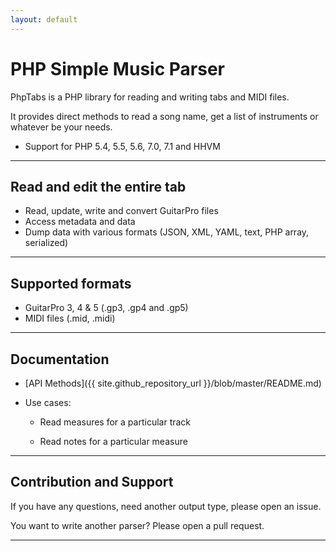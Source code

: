 ```yaml
---
layout: default
---
```


# PHP Simple Music Parser

PhpTabs is a PHP library for reading and writing tabs and MIDI files.

It provides direct methods to read a song name, get a list of instruments or whatever be your needs.

- Support for PHP 5.4, 5.5, 5.6, 7.0, 7.1 and HHVM

------------------------------------------------------------------------

## Read and edit the entire tab

- Read, update, write and convert GuitarPro files
- Access metadata and data
- Dump data with various formats (JSON, XML, YAML, text, PHP array, serialized)

------------------------------------------------------------------------

## Supported formats

- GuitarPro 3, 4 & 5 (.gp3, .gp4 and .gp5)
- MIDI files (.mid, .midi)

------------------------------------------------------------------------

## Documentation

- [API Methods]({{ site.github_repository_url }}/blob/master/README.md)

- Use cases:

  - Read measures for a particular track

  - Read notes for a particular measure

------------------------------------------------------------------------

## Contribution and Support

If you have any questions, need another output type, please open an issue.

You want to write another parser? Please open a pull request.

------------------------------------------------------------------------

